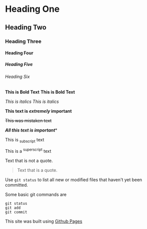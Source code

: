 # Heading One
## Heading Two
### Heading Three
#### Heading Four
##### Heading Five
###### Heading Six


**This is Bold Text**
__This is Bold Text__

*This is italics*
_This is italics_


**This text is _extremely_ important**

~~This was mistaken text~~

***All this text is important****

This is <sub>subscript</sub> text


This is a <sup>superscript</sup> text


Text that is not a quote.

> Text that is a quote.


Use `git status` to list all new or modified files that haven't yet been committed.


Some basic git commands are 
```
git status
git add
git commit
```



This site was built using [Github Pages](https://pages.github.com/)
